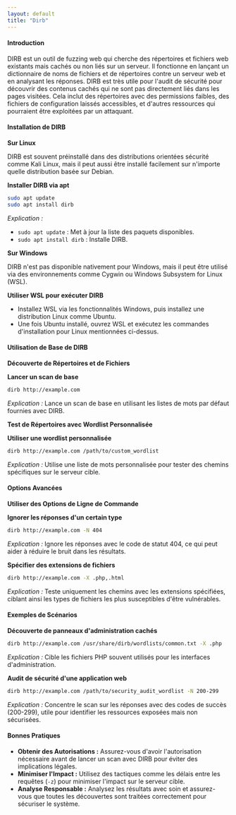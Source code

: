 ```yaml
---
layout: default
title: "Dirb"
---
```

#### Introduction

DIRB est un outil de fuzzing web qui cherche des répertoires et fichiers web existants mais cachés ou non liés sur un serveur. Il fonctionne en lançant un dictionnaire de noms de fichiers et de répertoires contre un serveur web et en analysant les réponses. DIRB est très utile pour l'audit de sécurité pour découvrir des contenus cachés qui ne sont pas directement liés dans les pages visitées. Cela inclut des répertoires avec des permissions faibles, des fichiers de configuration laissés accessibles, et d'autres ressources qui pourraient être exploitées par un attaquant.

#### Installation de DIRB

**Sur Linux**

DIRB est souvent préinstallé dans des distributions orientées sécurité comme Kali Linux, mais il peut aussi être installé facilement sur n'importe quelle distribution basée sur Debian.

**Installer DIRB via apt**

```bash
sudo apt update
sudo apt install dirb
```

_Explication :_

* `sudo apt update` : Met à jour la liste des paquets disponibles.
* `sudo apt install dirb` : Installe DIRB.

**Sur Windows**

DIRB n'est pas disponible nativement pour Windows, mais il peut être utilisé via des environnements comme Cygwin ou Windows Subsystem for Linux (WSL).

**Utiliser WSL pour exécuter DIRB**

* Installez WSL via les fonctionnalités Windows, puis installez une distribution Linux comme Ubuntu.
* Une fois Ubuntu installé, ouvrez WSL et exécutez les commandes d'installation pour Linux mentionnées ci-dessus.

#### Utilisation de Base de DIRB

**Découverte de Répertoires et de Fichiers**

**Lancer un scan de base**

```bash
dirb http://example.com
```

_Explication :_ Lance un scan de base en utilisant les listes de mots par défaut fournies avec DIRB.

**Test de Répertoires avec Wordlist Personnalisée**

**Utiliser une wordlist personnalisée**

```bash
dirb http://example.com /path/to/custom_wordlist
```

_Explication :_ Utilise une liste de mots personnalisée pour tester des chemins spécifiques sur le serveur cible.

#### Options Avancées

**Utiliser des Options de Ligne de Commande**

**Ignorer les réponses d'un certain type**

```bash
dirb http://example.com -N 404
```

_Explication :_ Ignore les réponses avec le code de statut 404, ce qui peut aider à réduire le bruit dans les résultats.

**Spécifier des extensions de fichiers**

```bash
dirb http://example.com -X .php,.html
```

_Explication :_ Teste uniquement les chemins avec les extensions spécifiées, ciblant ainsi les types de fichiers les plus susceptibles d'être vulnérables. 

#### Exemples de Scénarios

**Découverte de panneaux d'administration cachés**

```bash
dirb http://example.com /usr/share/dirb/wordlists/common.txt -X .php
```

_Explication :_ Cible les fichiers PHP souvent utilisés pour les interfaces d'administration.

**Audit de sécurité d'une application web**

```bash
dirb http://example.com /path/to/security_audit_wordlist -N 200-299
```

_Explication :_ Concentre le scan sur les réponses avec des codes de succès (200-299), utile pour identifier les ressources exposées mais non sécurisées.

#### Bonnes Pratiques

* **Obtenir des Autorisations :** Assurez-vous d'avoir l'autorisation nécessaire avant de lancer un scan avec DIRB pour éviter des implications légales.
* **Minimiser l'Impact :** Utilisez des tactiques comme les délais entre les requêtes (`-z`) pour minimiser l'impact sur le serveur cible.
* **Analyse Responsable :** Analysez les résultats avec soin et assurez-vous que toutes les découvertes sont traitées correctement pour sécuriser le système.
